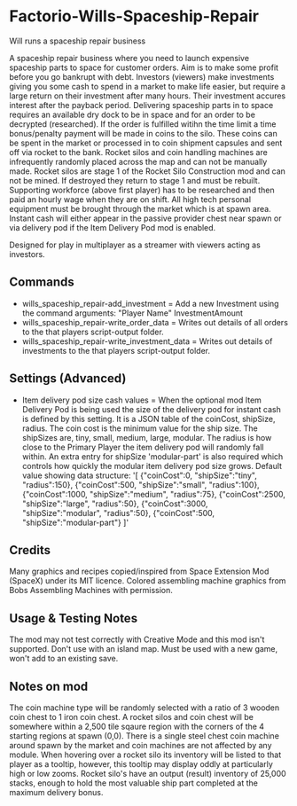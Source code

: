 # Factorio-Wills-Spaceship-Repair
Will runs a spaceship repair business


A spaceship repair business where you need to launch expensive spaceship parts to space for customer orders. Aim is to make some profit before you go bankrupt with debt. Investors (viewers) make investments giving you some cash to spend in a market to make life easier, but require a large return on their investment after many hours. Their investment accures interest after the payback period.
Delivering spaceship parts in to space requires an available dry dock to be in space and for an order to be decrypted (researched). If the order is fulfilled witihn the time limit a time bonus/penalty payment will be made in coins to the silo. These coins can be spent in the market or processed in to coin shipment capsules and sent off via rocket to the bank.
Rocket silos and coin handling machines are infrequently randomly placed across the map and can not be manually made. Rocket silos are stage 1 of the Rocket Silo Construction mod and can not be mined. If destroyed they return to stage 1 and must be rebuilt.
Supporting workforce (above first player) has to be researched and then paid an hourly wage when they are on shift.
All high tech personal equipment must be brought through the market which is at spawn area.
Instant cash will either appear in the passive provider chest near spawn or via delivery pod if the Item Delivery Pod mod is enabled.

Designed for play in multiplayer as a streamer with viewers acting as investors.


Commands
------

- wills_spaceship_repair-add_investment = Add a new Investment using the command arguments: "Player Name" InvestmentAmount
- wills_spaceship_repair-write_order_data = Writes out details of all orders to the that players script-output folder.
- wills_spaceship_repair-write_investment_data = Writes out details of investments to the that players script-output folder.


Settings (Advanced)
-------

- Item delivery pod size cash values = When the optional mod Item Delivery Pod is being used the size of the delivery pod for instant cash is defined by this setting. It is a JSON table of the coinCost, shipSize, radius. The coin cost is the minimum value for the ship size. The shipSizes are, tiny, small, medium, large, modular. The radius is how close to the Primary Player the item delivery pod will randomly fall within. An extra entry for shipSize 'modular-part' is also required which controls how quickly the modular item delivery pod size grows. Default value showing data structure:
'[ {"coinCost":0, "shipSize":"tiny", "radius":150}, {"coinCost":500, "shipSize":"small", "radius":100}, {"coinCost":1000, "shipSize":"medium", "radius":75}, {"coinCost":2500, "shipSize":"large", "radius":50}, {"coinCost":3000, "shipSize":"modular", "radius":50}, {"coinCost":500, "shipSize":"modular-part"} ]'


Credits
-----
Many graphics and recipes copied/inspired from Space Extension Mod (SpaceX) under its MIT licence.
Colored assembling machine graphics from Bobs Assembling Machines with permission.


Usage & Testing Notes
------
The mod may not test correctly with Creative Mode and this mod isn't supported.
Don't use with an island map.
Must be used with a new game, won't add to an existing save.



Notes on mod
----------
The coin machine type will be randomly selected with a ratio of 3 wooden coin chest to 1 iron coin chest. A rocket silos and coin chest will be somewhere within a 2,500 tile sqaure region with the corners of the 4 starting regions at spawn (0,0). There is a single steel chest coin machine around spawn by the market and coin machines are not affected by any module. When hovering over a rocket silo its inventory will be listed to that player as a tooltip, however, this tooltip may display oddly at particularly high or low zooms.
Rocket silo's have an output (result) inventory of 25,000 stacks, enough to hold the most valuable ship part completed at the maximum delivery bonus.